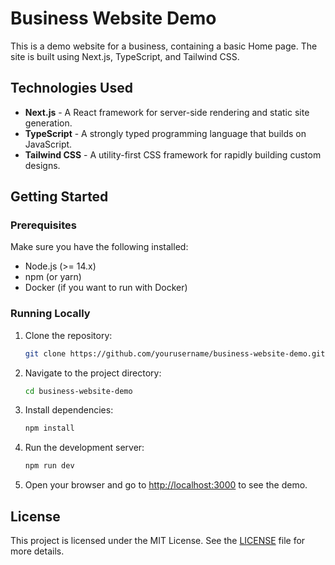 # Business Website Demo

This is a demo website for a business, containing a basic Home page. The site is built using Next.js, TypeScript, and Tailwind CSS.

## Technologies Used

- **Next.js** - A React framework for server-side rendering and static site generation.
- **TypeScript** - A strongly typed programming language that builds on JavaScript.
- **Tailwind CSS** - A utility-first CSS framework for rapidly building custom designs.

## Getting Started

### Prerequisites

Make sure you have the following installed:

- Node.js (>= 14.x)
- npm (or yarn)
- Docker (if you want to run with Docker)

### Running Locally

1. Clone the repository:

   ```bash
   git clone https://github.com/yourusername/business-website-demo.git
   ```

2. Navigate to the project directory:

   ```bash
   cd business-website-demo
   ```

3. Install dependencies:

   ```bash
   npm install
   ```

4. Run the development server:

   ```bash
   npm run dev
   ```

5. Open your browser and go to [http://localhost:3000](http://localhost:3000) to see the demo.

## License

This project is licensed under the MIT License. See the [LICENSE](LICENSE) file for more details.
